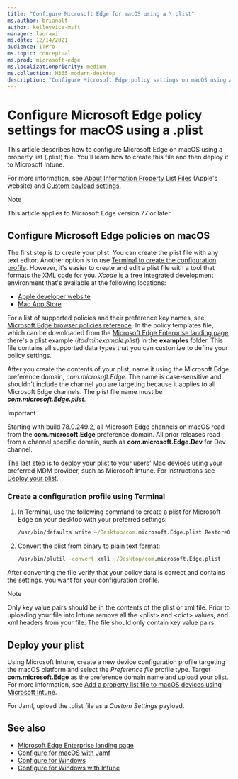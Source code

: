 ```yaml
---
title: "Configure Microsoft Edge for macOS using a \.plist"
ms.author: brianalt
author: kelleyvice-msft
manager: laurawi
ms.date: 12/14/2021
audience: ITPro
ms.topic: conceptual
ms.prod: microsoft-edge
ms.localizationpriority: medium
ms.collection: M365-modern-desktop
description: "Configure Microsoft Edge policy settings on macOS using a \.plist"
---
```


# Configure Microsoft Edge policy settings for macOS using a \.plist

This article describes how to configure Microsoft Edge on macOS using a property list (\.plist) file. You'll learn how to create this file and then deploy it to Microsoft Intune.

For more information, see [About Information Property List Files](https://developer.apple.com/library/archive/documentation/General/Reference/InfoPlistKeyReference/Articles/AboutInformationPropertyListFiles.html) (Apple's website) and [Custom payload settings](https://support.apple.com/guide/mdm/custom-mdm9abbdbe7/1/web/1).

> [!NOTE]
> This article applies to Microsoft Edge version 77 or later.

## Configure Microsoft Edge policies on macOS

The first step is to create your plist. You can create the plist file with any text editor. Another option is to use [Terminal to create the configuration profile](#create-a-configuration-profile-using-terminal). However, it's easier to create and edit a plist file with a tool that formats the XML code for you. *Xcode* is a free integrated development environment that's available at the following locations:

- [Apple developer website](https://developer.apple.com/xcode/)
- [Mac App Store](https://apps.apple.com/app/xcode/id497799835?mt=12)

For a list of supported policies and their preference key names, see [Microsoft Edge browser policies reference](./microsoft-edge-policies.md). In the policy templates file, which can be downloaded from the [Microsoft Edge Enterprise landing page](https://aka.ms/EdgeEnterprise), there's a plist example (*itadminexample.plist*) in the **examples** folder. This file contains all supported data types that you can customize to define your policy settings.

After you create the contents of your plist, name it using the Microsoft Edge preference domain, *com.microsoft.Edge*. The name is case-sensitive and shouldn't include the channel you are targeting because it applies to all Microsoft Edge channels. The plist file name must be **_com.microsoft.Edge.plist_**.

> [!IMPORTANT]
> Starting with build 78.0.249.2, all Microsoft Edge channels on macOS read from the **com.microsoft.Edge** preference domain. All prior releases read from a channel specific domain, such as **com.microsoft.Edge.Dev** for Dev channel.

The last step is to deploy your plist to your users' Mac devices using your preferred MDM provider, such as Microsoft Intune. For instructions see [Deploy your plist](#deploy-your-plist).

### Create a configuration profile using Terminal

1. In Terminal, use the following command to create a plist for Microsoft Edge on your desktop with your preferred settings:

   ```cmd
   /usr/bin/defaults write ~/Desktop/com.microsoft.Edge.plist RestoreOnStartup -int 1
   ```

2. Convert the plist from binary to plain text format:

   ```cmd
   /usr/bin/plutil -convert xml1 ~/Desktop/com.microsoft.Edge.plist
   ```

After converting the file verify that your policy data is correct and contains the settings, you want for your configuration profile.

> [!NOTE]
> Only key value pairs should be in the contents of the plist or xml file. Prior to uploading your file into Intune remove all the \<plist> and \<dict> values, and xml headers from your file. The file should only contain key value pairs.

## Deploy your plist

Using Microsoft Intune, create a new device configuration profile targeting the macOS platform and select the *Preference file* profile type. Target **com.microsoft.Edge** as the preference domain name and upload your plist. For more information, see [Add a property list file to macOS devices using Microsoft Intune](/intune/configuration/preference-file-settings-macos).

For Jamf, upload the \.plist file as a *Custom Settings* payload.

## See also

- [Microsoft Edge Enterprise landing page](https://aka.ms/EdgeEnterprise)
- [Configure for macOS with Jamf](configure-microsoft-edge-on-mac-jamf.md)
- [Configure for Windows](configure-microsoft-edge.md)
- [Configure for Windows with Intune](configure-edge-with-intune.md)